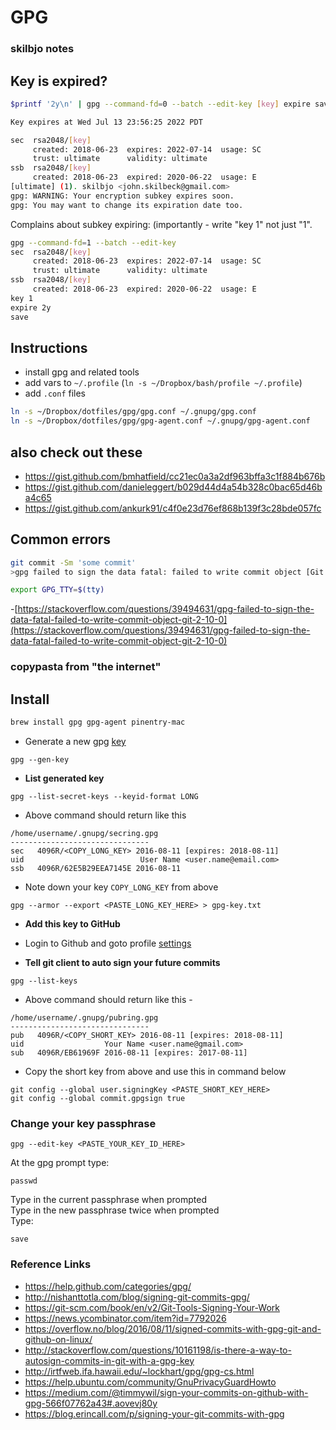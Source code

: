 # GPG

### skilbjo notes
## Key is expired?

```bash
$printf '2y\n' | gpg --command-fd=0 --batch --edit-key [key] expire save

Key expires at Wed Jul 13 23:56:25 2022 PDT

sec  rsa2048/[key]
     created: 2018-06-23  expires: 2022-07-14  usage: SC
     trust: ultimate      validity: ultimate
ssb  rsa2048/[key]
     created: 2018-06-23  expired: 2020-06-22  usage: E
[ultimate] (1). skilbjo <john.skilbeck@gmail.com>
gpg: WARNING: Your encryption subkey expires soon.
gpg: You may want to change its expiration date too.
```

Complains about subkey expiring:
(importantly - write "key 1" not just "1".

```bash
gpg --command-fd=1 --batch --edit-key
sec  rsa2048/[key]
     created: 2018-06-23  expires: 2022-07-14  usage: SC
     trust: ultimate      validity: ultimate
ssb  rsa2048/[key]
     created: 2018-06-23  expired: 2020-06-22  usage: E
key 1
expire 2y
save
```

## Instructions
- install gpg and related tools
- add vars to `~/.profile` (`ln -s ~/Dropbox/bash/profile ~/.profile`)
- add `.conf` files

```bash
ln -s ~/Dropbox/dotfiles/gpg/gpg.conf ~/.gnupg/gpg.conf
ln -s ~/Dropbox/dotfiles/gpg/gpg-agent.conf ~/.gnupg/gpg-agent.conf
```

## also check out these

- https://gist.github.com/bmhatfield/cc21ec0a3a2df963bffa3c1f884b676b
- https://gist.github.com/danieleggert/b029d44d4a54b328c0bac65d46ba4c65
- https://gist.github.com/ankurk91/c4f0e23d76ef868b139f3c28bde057fc

## Common errors
```bash
git commit -Sm 'some commit'
>gpg failed to sign the data fatal: failed to write commit object [Git 2.10.0]

export GPG_TTY=$(tty)
```
-[https://stackoverflow.com/questions/39494631/gpg-failed-to-sign-the-data-fatal-failed-to-write-commit-object-git-2-10-0](https://stackoverflow.com/questions/39494631/gpg-failed-to-sign-the-data-fatal-failed-to-write-commit-object-git-2-10-0)

### copypasta from "the internet"
## Install
```bash
brew install gpg gpg-agent pinentry-mac
```
* Generate a new gpg [key](https://help.github.com/articles/generating-a-new-gpg-key/)
```
gpg --gen-key
```

* **List generated key**
```
gpg --list-secret-keys --keyid-format LONG
```
* Above command should return like this
```
/home/username/.gnupg/secring.gpg
-------------------------------
sec   4096R/<COPY_LONG_KEY> 2016-08-11 [expires: 2018-08-11]
uid                          User Name <user.name@email.com>
ssb   4096R/62E5B29EEA7145E 2016-08-11
```
* Note down your key ```COPY_LONG_KEY``` from above

```
gpg --armor --export <PASTE_LONG_KEY_HERE> > gpg-key.txt
```
* **Add this key to GitHub**
* Login to Github and goto profile [settings](https://github.com/settings/keys)

* **Tell git client to auto sign your future commits**
```
gpg --list-keys
```
* Above command should return like this -
```
/home/username/.gnupg/pubring.gpg
-------------------------------
pub   4096R/<COPY_SHORT_KEY> 2016-08-11 [expires: 2018-08-11]
uid                  Your Name <user.name@gmail.com>
sub   4096R/EB61969F 2016-08-11 [expires: 2017-08-11]
```
* Copy the short key from above and use this in command below
```
git config --global user.signingKey <PASTE_SHORT_KEY_HERE>
git config --global commit.gpgsign true
```

### Change your key passphrase
```
gpg --edit-key <PASTE_YOUR_KEY_ID_HERE>
```
At the gpg prompt type:
```
passwd
```
Type in the current passphrase when prompted<br>
Type in the new passphrase twice when prompted<br>
Type:
```
save
```

### Reference Links
* https://help.github.com/categories/gpg/
* http://nishanttotla.com/blog/signing-git-commits-gpg/
* https://git-scm.com/book/en/v2/Git-Tools-Signing-Your-Work
* https://news.ycombinator.com/item?id=7792026
* https://overflow.no/blog/2016/08/11/signed-commits-with-gpg-git-and-github-on-linux/
* http://stackoverflow.com/questions/10161198/is-there-a-way-to-autosign-commits-in-git-with-a-gpg-key
* http://irtfweb.ifa.hawaii.edu/~lockhart/gpg/gpg-cs.html
* https://help.ubuntu.com/community/GnuPrivacyGuardHowto
* https://medium.com/@timmywil/sign-your-commits-on-github-with-gpg-566f07762a43#.aovevj80y
* https://blog.erincall.com/p/signing-your-git-commits-with-gpg
